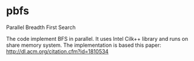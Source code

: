 pbfs
====

Parallel Breadth First Search

The code implement BFS in parallel. It uses Intel Cilk++ library and runs on share memory system. 
The implementation is based this paper: http://dl.acm.org/citation.cfm?id=1810534
